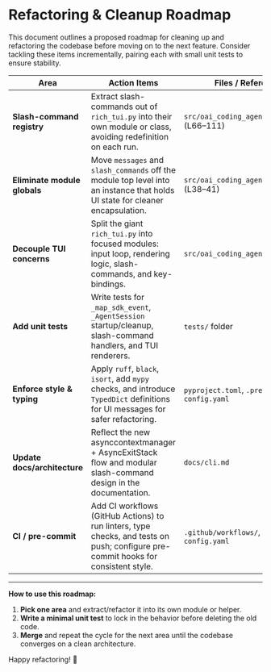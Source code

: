 # Refactoring & Cleanup Roadmap

This document outlines a proposed roadmap for cleaning up and refactoring the codebase before moving on to the next feature. Consider tackling these items incrementally, pairing each with small unit tests to ensure stability.

| Area                         | Action Items                                                                                                                       | Files / References                              |
| ---------------------------- | ---------------------------------------------------------------------------------------------------------------------------------- | ----------------------------------------------- |
| **Slash-command registry**   | Extract slash-commands out of `rich_tui.py` into their own module or class, avoiding redefinition on each run.                     | `src/oai_coding_agent/rich_tui.py` (L66–111)    |
| **Eliminate module globals** | Move `messages` and `slash_commands` off the module top level into an instance that holds UI state for cleaner encapsulation.      | `src/oai_coding_agent/rich_tui.py` (L38–41)     |
| **Decouple TUI concerns**    | Split the giant `rich_tui.py` into focused modules: input loop, rendering logic, slash-commands, and key-bindings.                 | `src/oai_coding_agent/rich_tui.py`              |
| **Add unit tests**           | Write tests for `_map_sdk_event`, `_AgentSession` startup/cleanup, slash-command handlers, and TUI renderers.                      | `tests/` folder                                 |
| **Enforce style & typing**   | Apply `ruff`, `black`, `isort`, add `mypy` checks, and introduce `TypedDict` definitions for UI messages for safer refactoring.    | `pyproject.toml`, `.pre-commit-config.yaml`     |
| **Update docs/architecture** | Reflect the new asynccontextmanager + AsyncExitStack flow and modular slash-command design in the documentation.                   | `docs/cli.md`                                   |
| **CI / pre-commit**          | Add CI workflows (GitHub Actions) to run linters, type checks, and tests on push; configure pre-commit hooks for consistent style. | `.github/workflows/`, `.pre-commit-config.yaml` |

---

**How to use this roadmap:**

1. **Pick one area** and extract/refactor it into its own module or helper.
2. **Write a minimal unit test** to lock in the behavior before deleting the old code.
3. **Merge** and repeat the cycle for the next area until the codebase converges on a clean architecture.

Happy refactoring! 🚀
